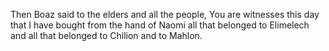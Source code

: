 Then Boaz said to the elders and all the people, You are witnesses this day that I have bought from the hand of Naomi all that belonged to Elimelech and all that belonged to Chilion and to Mahlon.
